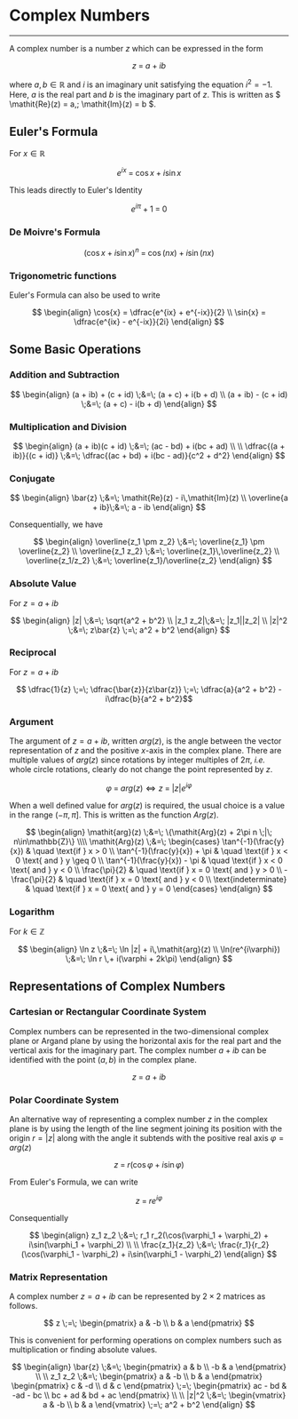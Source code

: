 # Complex Numbers
---

A complex number is a number $z$ which can be expressed in the form

$$ z \;=\; a + ib \tag{1} $$

where $a, b \in \mathbb{R}$ and $i$ is an imaginary unit satisfying the equation $i^2 = -1$. Here, $a$ is the real part and $b$ is the imaginary part of $z$. This is written as $ \mathit{Re}(z) = a,\; \mathit{Im}(z) = b $.

## Euler's Formula

For $x \in \mathbb{R}$

$$ e^{ix} \;=\; \cos x \;+\; i\sin x \tag{2} $$

This leads directly to Euler's Identity

$$ e^{i\pi} \;+\; 1  \;=\; 0 \tag{3} $$

### De Moivre's Formula

$$ (\cos x \;+\; i\sin x)^n \;=\; \cos(nx) \;+\; i\sin(nx) \tag{4} $$

### Trigonometric functions

Euler's Formula can also be used to write

$$
\begin{align}
\cos{x} = \dfrac{e^{ix} + e^{-ix}}{2}                     \\
\sin{x} = \dfrac{e^{ix} - e^{-ix}}{2i}
\end{align}
$$

## Some Basic Operations

### Addition and Subtraction

$$
\begin{align}
(a + ib) + (c + id) \;&=\; (a + c) + i(b + d)              \\
(a + ib) - (c + id) \;&=\; (a + c) - i(b + d)
\end{align}
$$

### Multiplication and Division

$$
\begin{align}
(a + ib)(c + id)            \;&=\; (ac - bd) + i(bc + ad)  \\ \\
\dfrac{(a + ib)}{(c + id)}  \;&=\; \dfrac{(ac + bd) + i(bc - ad)}{c^2 + d^2}
\end{align}
$$

### Conjugate

$$
\begin{align}
\bar{z}          \;&=\;    \mathit{Re}(z) - i\,\mathit{Im}(z)  \\
\overline{a + ib}\;&=\;    a - ib
\end{align}
$$

Consequentially, we have

$$
\begin{align}
\overline{z_1 \pm z_2}   \;&=\;    \overline{z_1} \pm \overline{z_2}    \\
\overline{z_1 z_2}       \;&=\;    \overline{z_1}\,\overline{z_2}       \\
\overline{z_1/z_2}       \;&=\;    \overline{z_1}/\overline{z_2}
\end{align}
$$

### Absolute Value

For $z = a + ib$

$$
\begin{align}
|z|      \;&=\;      \sqrt{a^2 + b^2}               \\
|z_1 z_2|\;&=\;       |z_1||z_2|                    \\
|z|^2    \;&=\;  z\bar{z}  \;=\;   a^2 + b^2
\end{align}
$$

### Reciprocal

For $z = a + ib$

$$ \dfrac{1}{z} \;=\; \dfrac{\bar{z}}{z\bar{z}} \;=\; \dfrac{a}{a^2 + b^2} - i\dfrac{b}{a^2 + b^2}$$

### Argument

The argument of $z = a + ib$, written $\mathit{arg}(z)$, is the angle between the vector representation of $z$ and the positive $x$-axis in the complex plane. There are multiple values of $\mathit{arg}(z)$ since rotations by integer multiples of $2\pi$, *i.e.* whole circle rotations, clearly do not change the point represented by $z$.

$$
\varphi \;=\; \mathit{arg}(z)   \iff   z \;=\; |z|e^{i\varphi}
$$

When a well defined value for $\mathit{arg}(z)$ is required, the usual choice is a value in the range $(-\pi, \pi]$. This is written as the function $\mathit{Arg}(z)$.

$$
\begin{align}
\mathit{arg}(z) \;&=\; \{\mathit{Arg}(z) + 2\pi n \;|\; n\in\mathbb{Z}\}
\\\\
\mathit{Arg}(z) \;&=\;
				\begin{cases}
					\tan^{-1}(\frac{y}{x})       & \quad \text{if } x > 0 \\
					\tan^{-1}(\frac{y}{x}) + \pi & \quad \text{if } x < 0 \text{ and } y \geq 0   \\
					\tan^{-1}(\frac{y}{x}) - \pi & \quad \text{if } x < 0 \text{ and } y < 0      \\
					\frac{\pi}{2}                & \quad \text{if } x = 0 \text{ and } y > 0      \\
					-\frac{\pi}{2}               & \quad \text{if } x = 0 \text{ and } y < 0      \\
					\text{indeterminate}         & \quad \text{if } x = 0 \text{ and } y = 0
				\end{cases}
\end{align}
$$

### Logarithm

For $k \in \mathbb{Z}$

$$
\begin{align}
\ln z              \;&=\; \ln |z| + i\,\mathit{arg}(z)               \\
\ln(re^{i\varphi}) \;&=\; \ln r \,+ i(\varphi + 2k\pi)
\end{align}
$$

## Representations of Complex Numbers

### Cartesian or Rectangular Coordinate System

Complex numbers can be represented in the two-dimensional complex plane or Argand plane by using the horizontal axis for the real part and the vertical axis for the imaginary part. The complex number $a + ib$ can be identified with the point $(a, b)$ in the complex plane.

$$ z \;=\; a + ib $$

### Polar Coordinate System

An alternative way of representing a complex number $z$ in the complex plane is by using the length of the line segment joining its position with the origin $r = |z|$ along with the angle it subtends with the positive real axis $\varphi = \mathit{arg}(z)$

$$ z \;=\; r(\cos\varphi + i\sin\varphi) \tag {5} $$

From Euler's Formula, we can write

$$ z \;=\; re^{i\varphi} \tag{6} $$

Consequentially

$$
\begin{align}
z_1 z_2   \;&=\;   r_1 r_2(\cos(\varphi_1 + \varphi_2) + i\sin(\varphi_1 + \varphi_2)  \\ \\
\frac{z_1}{z_2}   \;&=\;   \frac{r_1}{r_2}(\cos(\varphi_1 - \varphi_2) + i\sin(\varphi_1 - \varphi_2)
\end{align}
$$

### Matrix Representation

A complex number $z = a + ib$ can be represented by $2 \times 2$ matrices as follows.

$$
z \;=\; \begin{pmatrix}
			a   &   -b     \\
			b   &    a
		  \end{pmatrix}
$$

This is convenient for performing operations on complex numbers such as multiplication or finding absolute values.

$$
\begin{align}
\bar{z}	\;&=\;	\begin{pmatrix}
						a   &   b      \\
						-b  &    a
					\end{pmatrix}	     \\ \\
z_1 z_2	\;&=\;	\begin{pmatrix}
						a   &   -b     \\
						b   &    a
					\end{pmatrix}
					\begin{pmatrix}
						c   &   -d     \\
						d   &    c
					\end{pmatrix}
			\;=\;	\begin{pmatrix}
						ac - bd   &   -ad - bc  \\
						bc + ad   &    bd + ac
					\end{pmatrix}	              \\ \\
|z|^2		\;&=\;	\begin{vmatrix}
						a   &   -b      \\
						b   &    a
					\end{vmatrix}
			\;=\;	a^2 + b^2
\end{align}
$$